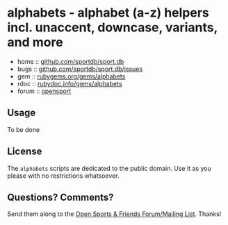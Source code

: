 # alphabets - alphabet (a-z) helpers incl. unaccent, downcase, variants, and more


* home  :: [github.com/sportdb/sport.db](https://github.com/sportdb/sport.db)
* bugs  :: [github.com/sportdb/sport.db/issues](https://github.com/sportdb/sport.db/issues)
* gem   :: [rubygems.org/gems/alphabets](https://rubygems.org/gems/alphabets)
* rdoc  :: [rubydoc.info/gems/alphabets](http://rubydoc.info/gems/alphabets)
* forum :: [opensport](http://groups.google.com/group/opensport)


## Usage

To be done


## License

The `alphabets` scripts are dedicated to the public domain.
Use it as you please with no restrictions whatsoever.


## Questions? Comments?

Send them along to the
[Open Sports & Friends Forum/Mailing List](http://groups.google.com/group/opensport).
Thanks!
